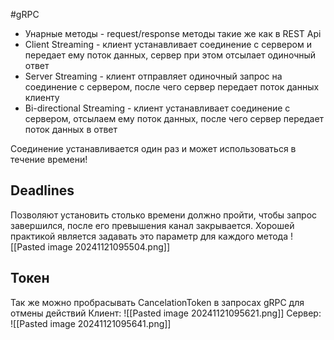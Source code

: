 #gRPC 

- Унарные методы - request/response методы такие же как в REST Api
- Client Streaming - клиент устанавливает соединение с сервером и передает ему поток данных, сервер при этом отсылает одиночный ответ
- Server Streaming - клиент отправляет одиночный запрос на соединение с сервером, после чего сервер передает поток данных клиенту
- Bi-directional Streaming - клиент устанавливает соединение с сервером, отсылаем ему поток данных, после чего сервер передает поток данных в ответ

Соединение устанавливается один раз и может использоваться в течение времени!

## Deadlines

Позволяют установить столько времени должно пройти, чтобы запрос завершился, после его превышения канал закрывается. Хорошей практикой является задавать это параметр для каждого метода
![[Pasted image 20241121095504.png]]

## Токен

Так же можно пробрасывать CancelationToken в запросах gRPC для отмены действий
Клиент:
![[Pasted image 20241121095621.png]]
Сервер:
![[Pasted image 20241121095641.png]]
